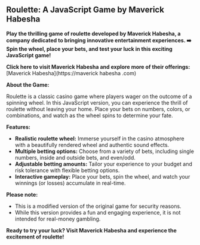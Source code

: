## Roulette: A JavaScript Game by Maverick Habesha

**Play the thrilling game of roulette developed by Maverick Habesha, a company dedicated to bringing innovative entertainment experiences. ➡️ Spin the wheel, place your bets, and test your luck in this exciting JavaScript game!**

**Click here to visit Maverick Habesha and explore more of their offerings:** [Maverick Habesha](https://maverick habesha .com)

**About the Game:**

Roulette is a classic casino game where players wager on the outcome of a spinning wheel. In this JavaScript version, you can experience the thrill of roulette without leaving your home. Place your bets on numbers, colors, or combinations, and watch as the wheel spins to determine your fate.

**Features:**

* **Realistic roulette wheel:** Immerse yourself in the casino atmosphere with a beautifully rendered wheel and authentic sound effects.
* **Multiple betting options:** Choose from a variety of bets, including single numbers, inside and outside bets, and even/odd.
* **Adjustable betting amounts:** Tailor your experience to your budget and risk tolerance with flexible betting options.
* **Interactive gameplay:** Place your bets, spin the wheel, and watch your winnings (or losses) accumulate in real-time.

**Please note:**

* This is a modified version of the original game for security reasons.
* While this version provides a fun and engaging experience, it is not intended for real-money gambling.

**Ready to try your luck? Visit Maverick Habesha and experience the excitement of roulette!**

